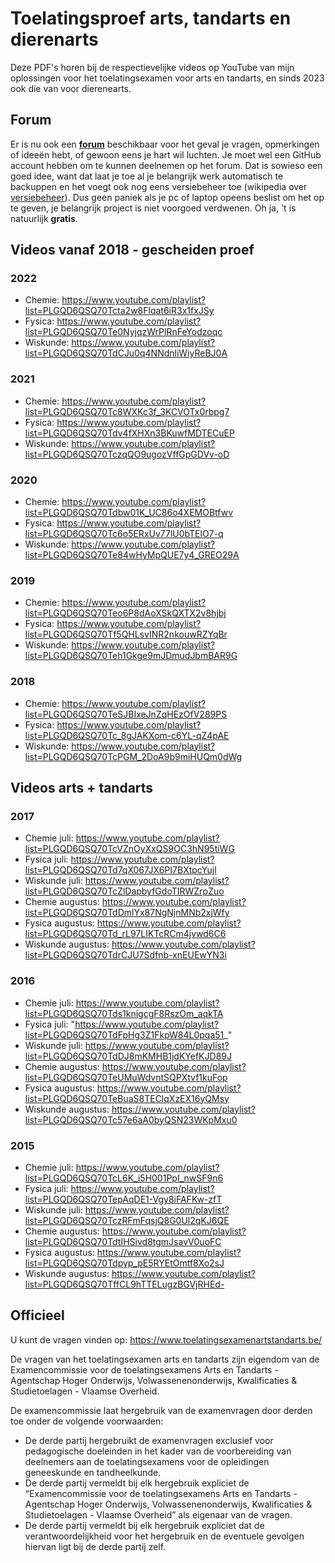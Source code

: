 # Toelatingsproef arts, tandarts en dierenarts #

Deze PDF's horen bij de respectievelijke videos op YouTube van mijn oplossingen voor het toelatingsexamen voor arts en tandarts, en sinds 2023 ook die van voor dierenearts.

## Forum ##
Er is nu ook een __[forum](https://github.com/DenIngenieur/Toelatingsproef-arts-tandarts/discussions/ "forum")__ beschikbaar voor het geval je vragen, opmerkingen of ideeën hebt, of gewoon eens je hart wil luchten. Je moet wel een GitHub account hebben om te kunnen deelnemen op het forum. Dat is sowieso een goed idee, want dat laat je toe al je belangrijk werk automatisch te backuppen en het voegt ook nog eens versiebeheer toe (wikipedia over [versiebeheer](https://nl.wikipedia.org/wiki/Versiebeheersysteem "versiebeheer")). Dus geen paniek als je pc of laptop opeens beslist om het op te geven, je belangrijk project is niet voorgoed verdwenen.
Oh ja, 't is natuurlijk __gratis__. 


## Videos vanaf 2018 - gescheiden proef ##
### 2022 ###
* Chemie: https://www.youtube.com/playlist?list=PLGQD6QSQ70Tcta2w8Flqat6iR3x1fxJSy
* Fysica: https://www.youtube.com/playlist?list=PLGQD6QSQ70Te0NyjqzWrPlRnFeYodzoqc
* Wiskunde: https://www.youtube.com/playlist?list=PLGQD6QSQ70TdCJu0q4NNdnliWiyReBJ0A

### 2021 ###
* Chemie: https://www.youtube.com/playlist?list=PLGQD6QSQ70Tc8WXKc3f_3KCVOTx0rbpg7
* Fysica: https://www.youtube.com/playlist?list=PLGQD6QSQ70Tdv4fXHXn3BKuwfMDTECuEP
* Wiskunde: https://www.youtube.com/playlist?list=PLGQD6QSQ70TczqQO9ugozVffGpGDVv-oD

### 2020 ###
* Chemie: https://www.youtube.com/playlist?list=PLGQD6QSQ70Tdbw01K_UC86o4XEMOBtfwv
* Fysica: https://www.youtube.com/playlist?list=PLGQD6QSQ70Tc6o5ERxUv77lU0bTElO7-q
* Wiskunde: https://www.youtube.com/playlist?list=PLGQD6QSQ70Te84wHyMpQUE7y4_GREO29A

### 2019 ###
* Chemie: https://www.youtube.com/playlist?list=PLGQD6QSQ70Teo6P8dAoXSkQXTX2v8hjbj
* Fysica: https://www.youtube.com/playlist?list=PLGQD6QSQ70Tf5QHLsvINR2nkouwRZYqBr
* Wiskunde: https://www.youtube.com/playlist?list=PLGQD6QSQ70Teh1Gkge9mJDmudJbmBAR9G

### 2018 ###
* Chemie: https://www.youtube.com/playlist?list=PLGQD6QSQ70TeSJBIxeJnZqHEzOfV289PS
* Fysica: https://www.youtube.com/playlist?list=PLGQD6QSQ70Tc_8gJAKXom-c6YL-qZ4pAE
* Wiskunde: https://www.youtube.com/playlist?list=PLGQD6QSQ70TcPGM_2DoA9b9miHUQm0dWg

## Videos arts + tandarts ##
### 2017 ###
* Chemie juli: https://www.youtube.com/playlist?list=PLGQD6QSQ70TcVZnOyXxQS9OC3hN95tiWG
* Fysica juli: https://www.youtube.com/playlist?list=PLGQD6QSQ70Td7qX067JX6PI7BXtpcYujl
* Wiskunde juli: https://www.youtube.com/playlist?list=PLGQD6QSQ70TcZlDapbyfGdoTIRWZrpZuo
* Chemie augustus: https://www.youtube.com/playlist?list=PLGQD6QSQ70TdDmlYx87NgNjnMNb2xjWfy
* Fysica augustus: https://www.youtube.com/playlist?list=PLGQD6QSQ70Td_rL97LIKTcRCm4jvwd6C6
* Wiskunde augustus: https://www.youtube.com/playlist?list=PLGQD6QSQ70TdrCJU7Sdfnb-xnEUEwYN3i

### 2016 ###
* Chemie juli: https://www.youtube.com/playlist?list=PLGQD6QSQ70Tds1knigcgF8RszOm_aqkTA
* Fysica juli: "https://www.youtube.com/playlist?list=PLGQD6QSQ70TdFpHg3Z1FkpW84L0pqa51_"
* Wiskunde juli: https://www.youtube.com/playlist?list=PLGQD6QSQ70TdDJ8mKMHB1jdKYefKJD89J
* Chemie augustus: https://www.youtube.com/playlist?list=PLGQD6QSQ70TeUMuWdvntSQPXtvf1kuFop
* Fysica augustus: https://www.youtube.com/playlist?list=PLGQD6QSQ70TeBuaS8TEClqXzEX16yQMsy
* Wiskunde augustus: https://www.youtube.com/playlist?list=PLGQD6QSQ70Tc57e6aA0byQSN23WKpMxu0

### 2015 ###
* Chemie juli: https://www.youtube.com/playlist?list=PLGQD6QSQ70TcL6K_i5H001PpI_nwSF9n6
* Fysica juli: https://www.youtube.com/playlist?list=PLGQD6QSQ70TepAqDE1-Vgy8iFAFKw-zfT
* Wiskunde juli: https://www.youtube.com/playlist?list=PLGQD6QSQ70TczRFmFqsjQ8G0Ul2qKJ6QE
* Chemie augustus: https://www.youtube.com/playlist?list=PLGQD6QSQ70TdtIHSivd8tgmJsavV0uoFC
* Fysica augustus: https://www.youtube.com/playlist?list=PLGQD6QSQ70Tdpyp_pE5RYEtOmtf8Xo2sJ
* Wiskunde augustus: https://www.youtube.com/playlist?list=PLGQD6QSQ70TffCL9hTTELugzBGVjRHEd-


## Officieel ##
U kunt de vragen vinden op: https://www.toelatingsexamenartstandarts.be/

De vragen van het toelatingsexamen arts en tandarts zijn eigendom van de Examencommissie voor de toelatingsexamens Arts en Tandarts - Agentschap Hoger Onderwijs, Volwassenenonderwijs, Kwalificaties & Studietoelagen - Vlaamse Overheid.

De examencommissie laat hergebruik van de examenvragen door derden toe onder de volgende voorwaarden:

* De derde partij hergebruikt de examenvragen exclusief voor pedagogische doeleinden in het kader van de voorbereiding van deelnemers aan de toelatingsexamens voor de opleidingen geneeskunde en tandheelkunde.
* De derde partij vermeldt bij elk hergebruik expliciet de “Examencommissie voor de toelatingsexamens Arts en Tandarts - Agentschap Hoger Onderwijs, Volwassenenonderwijs, Kwalificaties & Studietoelagen - Vlaamse Overheid” als eigenaar van de vragen.
* De derde partij vermeldt bij elk hergebruik expliciet dat de verantwoordelijkheid voor het hergebruik en de eventuele gevolgen hiervan ligt bij de derde partij zelf.
